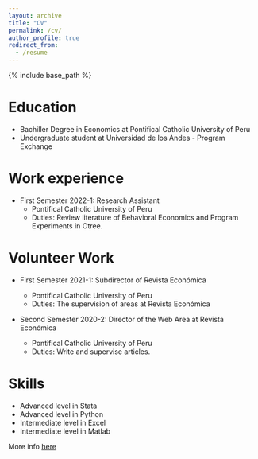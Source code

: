 ```yaml
---
layout: archive
title: "CV"
permalink: /cv/
author_profile: true
redirect_from:
  - /resume
---
```


{% include base_path %}

Education
======
* Bachiller Degree in Economics at Pontifical Catholic University of Peru
* Undergraduate student at Universidad de los Andes - Program Exchange

Work experience
======
* First Semester 2022-1: Research Assistant 
  *  Pontifical Catholic University of Peru
  *  Duties: Review literature of Behavioral Economics and Program Experiments in Otree. 

Volunteer Work
======

* First Semester 2021-1: Subdirector of Revista Económica
  * Pontifical Catholic University of Peru
  * Duties: The supervision of areas at Revista Económica

* Second Semester 2020-2: Director of the Web Area at Revista Económica
  * Pontifical Catholic University of Peru
  * Duties: Write and supervise articles.
  
Skills
======
* Advanced level in Stata
* Advanced level in Python
* Intermediate level in Excel 
* Intermediate level in Matlab


More info [here](https://github.com/hintecole/hintecole.github.io/raw/master/CV_Nicole_Linares.pdf)



